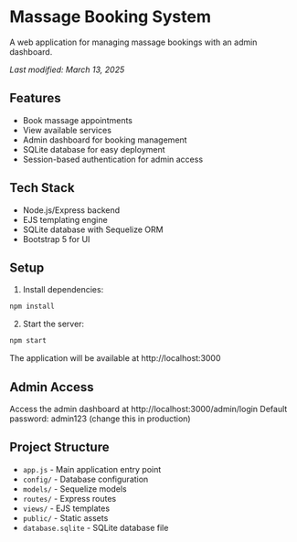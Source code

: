 # Massage Booking System

A web application for managing massage bookings with an admin dashboard.

*Last modified: March 13, 2025*

## Features

- Book massage appointments
- View available services
- Admin dashboard for booking management
- SQLite database for easy deployment
- Session-based authentication for admin access

## Tech Stack

- Node.js/Express backend
- EJS templating engine
- SQLite database with Sequelize ORM
- Bootstrap 5 for UI

## Setup

1. Install dependencies:
```bash
npm install
```

2. Start the server:
```bash
npm start
```

The application will be available at http://localhost:3000

## Admin Access

Access the admin dashboard at http://localhost:3000/admin/login
Default password: admin123 (change this in production)

## Project Structure

- `app.js` - Main application entry point
- `config/` - Database configuration
- `models/` - Sequelize models
- `routes/` - Express routes
- `views/` - EJS templates
- `public/` - Static assets
- `database.sqlite` - SQLite database file